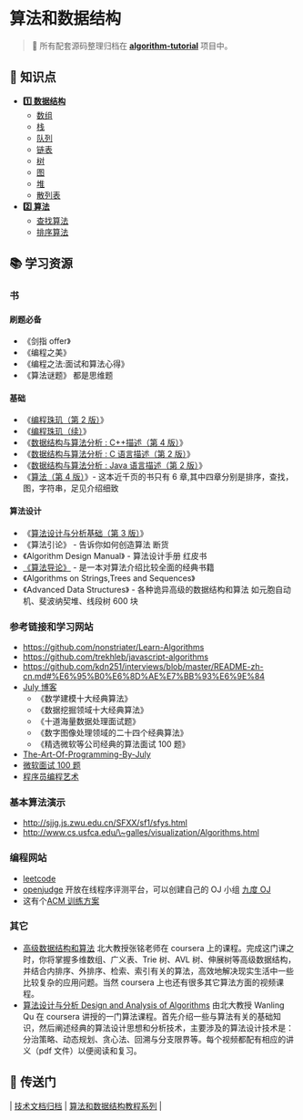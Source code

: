 # 算法和数据结构

> :dart: 所有配套源码整理归档在 [**algorithm-tutorial**](https://github.com/dunwu/algorithm-tutorial) 项目中。

## :memo: 知识点

- [**:one: 数据结构**](data-structure/README.md)
  - [数组](data-structure/array.md)
  - [栈](data-structure/stack.md)
  - [队列](data-structure/queue.md)
  - [链表](data-structure/list.md)
  - [树](data-structure/tree/README.md)
  - [图](data-structure/graph.md)
  - [堆](data-structure/heap.md)
  - [散列表](data-structure/hash.md)
- [**:two: 算法**](algorithm/README.md)
  - [查找算法](algorithm/search)
  - [排序算法](algorithm/sort.md)

## :books: 学习资源

### 书

#### 刷题必备

- 《剑指 offer》
- 《编程之美》
- 《编程之法:面试和算法心得》
- 《算法谜题》 都是思维题

#### 基础

- 《[编程珠玑（第 2 版）](https://www.amazon.cn/gp/product/B00SFZH0DC/ref=as_li_qf_sp_asin_il_tl?ie=UTF8&camp=536&creative=3200&creativeASIN=B00SFZH0DC&linkCode=as2&tag=vastwork-23)》
- 《[编程珠玑（续）](https://www.amazon.cn/gp/product/B0150BMQDM/ref=as_li_qf_sp_asin_il_tl?ie=UTF8&camp=536&creative=3200&creativeASIN=B0150BMQDM&linkCode=as2&tag=vastwork-23)》
- 《[数据结构与算法分析 : C++描述（第 4 版）](https://www.amazon.cn/gp/product/B01LDG2DSG/ref=as_li_qf_sp_asin_il_tl?ie=UTF8&camp=536&creative=3200&creativeASIN=B01LDG2DSG&linkCode=as2&tag=vastwork-23)》
- 《[数据结构与算法分析 : C 语言描述（第 2 版）](https://www.amazon.cn/gp/product/B002WC7NGS/ref=as_li_qf_sp_asin_il_tl?ie=UTF8&camp=536&creative=3200&creativeASIN=B002WC7NGS&linkCode=as2&tag=vastwork-23)》
- 《[数据结构与算法分析 : Java 语言描述（第 2 版）](https://www.amazon.cn/gp/product/B01CNP0CG6/ref=as_li_qf_sp_asin_il_tl?ie=UTF8&camp=536&creative=3200&creativeASIN=B01CNP0CG6&linkCode=as2&tag=vastwork-23)》
- 《[算法（第 4 版）](https://www.amazon.cn/gp/product/B009OCFQ0O/ref=as_li_qf_sp_asin_il_tl?ie=UTF8&camp=536&creative=3200&creativeASIN=B009OCFQ0O&linkCode=as2&tag=vastwork-23)》- 这本近千页的书只有 6 章,其中四章分别是排序，查找，图，字符串，足见介绍细致

#### 算法设计

- 《[算法设计与分析基础（第 3 版）](https://www.amazon.cn/gp/product/B00S4HCQUI/ref=as_li_qf_sp_asin_il_tl?ie=UTF8&camp=536&creative=3200&creativeASIN=B00S4HCQUI&linkCode=as2&tag=vastwork-23)》
- 《算法引论》 - 告诉你如何创造算法 断货
- 《Algorithm Design Manual》 - 算法设计手册 红皮书
- [《算法导论》](https://www.amazon.cn/gp/product/B00AK7BYJY/ref=as_li_qf_sp_asin_il_tl?ie=UTF8&camp=536&creative=3200&creativeASIN=B00AK7BYJY&linkCode=as2&tag=vastwork-23) - 是一本对算法介绍比较全面的经典书籍
- 《Algorithms on Strings,Trees and Sequences》
- 《Advanced Data Structures》 - 各种诡异高级的数据结构和算法 如元胞自动机、斐波纳契堆、线段树 600 块

### 参考链接和学习网站

- https://github.com/nonstriater/Learn-Algorithms
- https://github.com/trekhleb/javascript-algorithms
- https://github.com/kdn251/interviews/blob/master/README-zh-cn.md#%E6%95%B0%E6%8D%AE%E7%BB%93%E6%9E%84
- [July 博客](http://blog.csdn.net/v_july_v)
  - 《数学建模十大经典算法》
  - 《数据挖掘领域十大经典算法》
  - 《十道海量数据处理面试题》
  - 《数字图像处理领域的二十四个经典算法》
  - 《精选微软等公司经典的算法面试 100 题》
- [The-Art-Of-Programming-By-July](https://github.com/julycoding/The-Art-Of-Programming-By-July)
- [微软面试 100 题](http://blog.csdn.net/column/details/ms100.html)
- [程序员编程艺术](http://blog.csdn.net/v_JULY_v/article/details/6460494)

### 基本算法演示

- <http://sjjg.js.zwu.edu.cn/SFXX/sf1/sfys.html>
- <http://www.cs.usfca.edu/\~galles/visualization/Algorithms.html>

### 编程网站

- [leetcode](http://leetcode.com/)
- [openjudge](http://openjudge.cn/) 开放在线程序评测平台，可以创建自己的 OJ 小组 [九度 OJ](http://ac.jobdu.com/index.php)
- 这有个[ACM 训练方案](http://www.java3z.com/cwbwebhome/article/article19/res041.html)

### 其它

- [高级数据结构和算法](https://www.coursera.org/learn/gaoji-shuju-jiegou/) 北大教授张铭老师在 coursera 上的课程。完成这门课之时，你将掌握多维数组、广义表、Trie 树、AVL 树、伸展树等高级数据结构，并结合内排序、外排序、检索、索引有关的算法，高效地解决现实生活中一些比较复杂的应用问题。当然 coursera 上也还有很多其它算法方面的视频课程。
- [算法设计与分析 Design and Analysis of Algorithms](https://class.coursera.org/algorithms-001/lecture) 由北大教授 Wanling Qu 在 coursera 讲授的一门算法课程。首先介绍一些与算法有关的基础知识，然后阐述经典的算法设计思想和分析技术，主要涉及的算法设计技术是：分治策略、动态规划、贪心法、回溯与分支限界等。每个视频都配有相应的讲义（pdf 文件）以便阅读和复习。

## :door: 传送门

| [技术文档归档](https://github.com/dunwu/blog) | [算法和数据结构教程系列](https://github.com/dunwu/algorithm-tutorial) |
